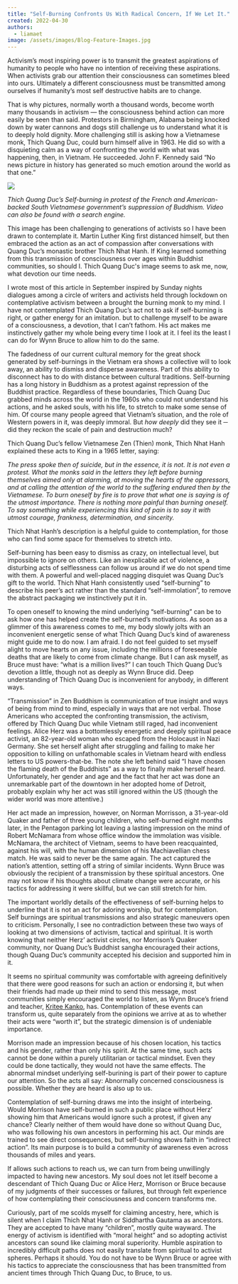```yaml
---
title: "Self-Burning Confronts Us With Radical Concern, If We Let It."
created: 2022-04-30
authors: 
  - liamaet
image: /assets/images/Blog-Feature-Images.jpg
---
```


Activism’s most inspiring power is to transmit the greatest aspirations of humanity to people who have no intention of receiving these aspirations. When activists grab our attention their consciousness can sometimes bleed into ours. Ultimately a different consciousness must be transmitted among ourselves if humanity’s most self destructive habits are to change.

That is why pictures, normally worth a thousand words, become worth many thousands in activism — the consciousness behind action can more easily be seen than said. Protestors in Birmingham, Alabama being knocked down by water cannons and dogs still challenge us to understand what it is to deeply hold dignity. More challenging still is asking how a Vietnamese monk, Thich Quang Duc, could burn himself alive in 1963. He did so with a disquieting calm as a way of confronting the world with what was happening, then, in Vietnam. He succeeded. John F. Kennedy said “No news picture in history has generated so much emotion around the world as that one.”

![](https://miro.medium.com/max/700/0*9tEMlHiEDk3rroJM)

_Thich Quang Duc’s Self-burning in protest of the French and American-backed South Vietnamese government’s suppression of Buddhism. Video can also be found with a search engine._

This image has been challenging to generations of activists so I have been drawn to contemplate it. Martin Luther King first distanced himself, but then embraced the action as an act of compassion after conversations with Quang Duc’s monastic brother Thich Nhat Hanh. If King learned something from this transmission of consciousness over ages within Buddhist communities, so should I. Thich Quang Duc's image seems to ask me, now, what devotion our time needs.

I wrote most of this article in September inspired by Sunday nights dialogues among a circle of writers and activists held through lockdown on contemplative activism between a brought the burning monk to my mind. I have not contemplated Thich Quang Duc’s act not to ask if self-burning is right, or gather energy for an imitation. but to challenge myself to be aware of a consciousness, a devotion, that I can’t fathom. His act makes me instinctively gather my whole being every time I look at it. I feel its the least I can do for Wynn Bruce to allow him to do the same.

The fadedness of our current cultural memory for the great shock generated by self-burnings in the Vietnam era shows a collective will to look away, an ability to dismiss and disperse awareness. Part of this ability to disconnect has to do with distance between cultural traditions. Self-burning has a long history in Buddhism as a protest against repression of the Buddhist practice. Regardless of these boundaries, Thich Quang Duc grabbed minds across the world in the 1960s who could not understand his actions, and he asked souls, with his life, to stretch to make some sense of him. Of course many people agreed that Vietnam’s situation, and the role of Western powers in it, was deeply immoral. But _how deeply_ did they see it ─ did they reckon the scale of pain and destruction much?

Thich Quang Duc’s fellow Vietnamese Zen (Thien) monk, Thich Nhat Hanh explained these acts to King in a 1965 letter, saying:

_The press spoke then of suicide, but in the essence, it is not. It is not even a protest. What the monks said in the letters they left before burning themselves aimed only at alarming, at moving the hearts of the oppressors, and at calling the attention of the world to the suffering endured then by the Vietnamese. To burn oneself by fire is to prove that what one is saying is of the utmost importance. There is nothing more painful than burning oneself. To say something while experiencing this kind of pain is to say it with utmost courage, frankness, determination, and sincerity._

Thich Nhat Hanh’s description is a helpful guide to contemplation, for those who can find some space for themselves to stretch into.

Self-burning has been easy to dismiss as crazy, on intellectual level, but impossible to ignore on others. Like an inexplicable act of violence, a disturbing acts of selflessness can follow us around if we do not spend time with them. A powerful and well-placed nagging disquiet was Quang Duc’s gift to the world. Thich Nhat Hanh consistently used “self-burning” to describe his peer’s act rather than the standard “self-immolation”, to remove the abstract packaging we instinctively put it in.

To open oneself to knowing the mind underlying “self-burning” can be to ask how one has helped create the self-burned’s motivations. As soon as a glimmer of this awareness comes to me, my body slowly jolts with an inconvenient energetic sense of what Thich Quang Duc’s kind of awareness might guide me to do now. I am afraid. I do not feel guided to set myself alight to move hearts on any issue, including the millions of foreseeable deaths that are likely to come from climate change. But I can ask myself, as Bruce must have: “what is a million lives?” I can touch Thich Quang Duc’s devotion a little, though not as deeply as Wynn Bruce did. Deep understanding of Thich Quang Duc is inconvenient for anybody, in different ways.

“Transmission” in Zen Buddhism is communication of true insight and ways of being from mind to mind, especially in ways that are not verbal. Those Americans who accepted the confronting transmission, the activism, offered by Thich Quang Duc while Vietnam still raged, had inconvenient feelings. Alice Herz was a bottomlessly energetic and deeply spiritual peace activist, an 82-year-old woman who escaped from the Holocaust in Nazi Germany. She set herself alight after struggling and failing to make her opposition to killing on unfathomable scales in Vietnam heard with endless letters to US powers-that-be. The note she left behind said “I have chosen the flaming death of the Buddhists” as a way to finally make herself heard. Unfortunately, her gender and age and the fact that her act was done an unremarkable part of the downtown in her adopted home of Detroit, probably explain why her act was still ignored within the US (though the wider world was more attentive.)

Her act made an impression, however, on Norman Morrisson, a 31-year-old Quaker and father of three young children, who self-burned eight months later, in the Pentagon parking lot leaving a lasting impression on the mind of Robert McNamara from whose office window the immolation was visible. McNamara, the architect of Vietnam, seems to have been reacquainted, against his will, with the human dimension of his Machiavellian chess match. He was said to never be the same again. The act captured the nation’s attention, setting off a string of similar incidents. Wynn Bruce was obviously the recipient of a transmission by these spiritual ancestors. One may not know if his thoughts about climate change were accurate, or his tactics for addressing it were skillful, but we can still stretch for him.

The important worldly details of the effectiveness of self-burning helps to underline that it is not an act for adoring worship, but for contemplation. Self burnings are spiritual transmissions and also strategic maneuvers open to criticism. Personally, I see no contradiction between these two ways of looking at two dimensions of activism, tactical and spiritual. It is worth knowing that neither Herz’ activist circles, nor Morrison’s Quaker community, nor Quang Duc’s Buddhist sangha encouraged their actions, though Quang Duc’s community accepted his decision and supported him in it.

It seems no spiritual community was comfortable with agreeing definitively that there were good reasons for such an action or endorsing it, but when their friends had made up their mind to send this message, most communities simply encouraged the world to listen, as Wynn Bruce’s friend and teacher, [Kritee Kanko](https://www.salon.com/2022/04/26/climate-activist-dies-after-setting-himself-on-in-front-of/), has. Contemplation of these events can transform us, quite separately from the opinions we arrive at as to whether their acts were “worth it”, but the strategic dimension is of undeniable importance.

Morrison made an impression because of his chosen location, his tactics and his gender, rather than only his spirit. At the same time, such acts cannot be done within a purely utilitarian or tactical mindset. Even they could be done tactically, they would not have the same effects. The abnormal mindset underlying self-burining is part of their power to capture our attention. So the acts all say: Abnormally concerned consciousness is possible. Whether they are heard is also up to us.

Contemplation of self-burning draws me into the insight of interbeing. Would Morrison have self-burned in such a public place without Herz’ showing him that Americans would ignore such a protest, if given any chance? Clearly neither of them would have done so without Quang Duc, who was following his own ancestors in performing his act. Our minds are trained to see direct consequences, but self-burning shows faith in “indirect action”. Its main purpose is to build a community of awareness even across thousands of miles and years.

If allows such actions to reach us, we can turn from being unwillingly impacted to having new ancestors. My soul does not let itself become a descendant of Thich Quang Duc or Alice Herz, Morrison or Bruce because of my judgments of their successes or failures, but through felt experience of how contemplating their consciousness and concern transforms me.

Curiously, part of me scolds myself for claiming ancestry, here, which is silent when I claim Thich Nhat Hanh or Siddhartha Gautama as ancestors. They are accepted to have many “children”, mostly quite wayward. The energy of activism is identified with “moral height” and so adopting activist ancestors can sound like claiming moral superiority. Humble aspiration to incredibly difficult paths does not easily translate from spiritual to activist spheres. Perhaps it should. You do not have to be Wynn Bruce or agree with his tactics to appreciate the consciousness that has been transmitted from ancient times through Thich Quang Duc, to Bruce, to us.
